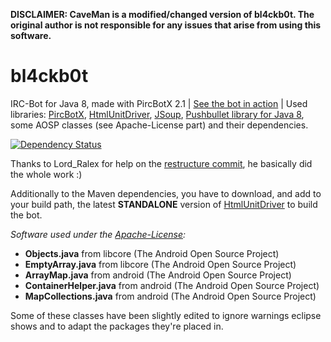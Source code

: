 **DISCLAIMER: CaveMan is a modified/changed version of bl4ckb0t. The original author is not responsible for any issues that arise from using this software.**

# bl4ckb0t

IRC-Bot for Java 8, made with PircBotX 2.1 | [See the bot in action](webchat.esper.net/?channels=bl4ckscor3) | Used libraries: [PircBotX](https://github.com/thelq/pircbotx), [HtmlUnitDriver](https://github.com/SeleniumHQ/htmlunit-driver), [JSoup](https://jsoup.org/), [Pushbullet library for Java 8](https://github.com/Sheigutn/pushbullet-java-8), some AOSP classes (see Apache-License part) and their dependencies.

[![Dependency Status](https://www.versioneye.com/user/projects/57e5039bbd6fa600512dfb56/badge.svg?style=flat)](https://www.versioneye.com/user/projects/57e5039bbd6fa600512dfb56)

Thanks to Lord_Ralex for help on the [restructure commit](http://github.com/bl4ckscor3/bl4ckb0t/commit/0703810f5870d2cdb7c678ff983671c2884fa7e9), he basically did the whole work :)

Additionally to the Maven dependencies, you have to download, and add to your build path, the latest **STANDALONE** version of [HtmlUnitDriver](https://github.com/SeleniumHQ/htmlunit-driver) to build the bot.

_Software used under the [Apache-License](https://github.com/bl4ckscor3/bl4ckb0t/blob/master/APACHELICENSE.md):_
- **Objects.java** from libcore (The Android Open Source Project)
- **EmptyArray.java** from libcore (The Android Open Source Project)
- **ArrayMap.java** from android (The Android Open Source Project)
- **ContainerHelper.java** from android (The Android Open Source Project)
- **MapCollections.java** from android (The Android Open Source Project)

Some of these classes have been slightly edited to ignore warnings eclipse shows and to adapt the packages they're placed in.
